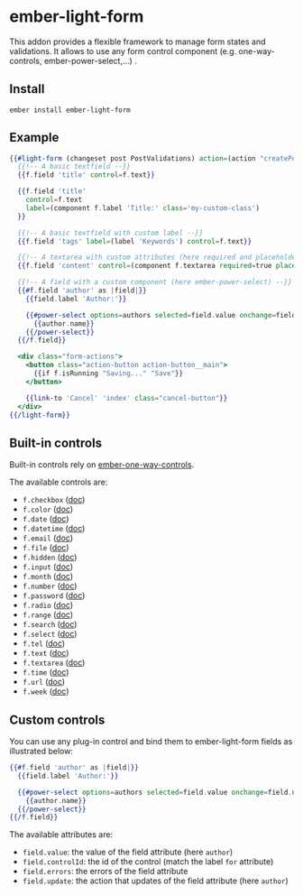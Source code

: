 # ember-light-form

This addon provides a flexible framework to manage form states and validations.
It allows to use any form control component (e.g. one-way-controls, ember-power-select,...) .

## Install

```
ember install ember-light-form
```

## Example

```hbs
{{#light-form (changeset post PostValidations) action=(action "createPost") as |f| }}
  {{!-- A basic textfield --}}
  {{f.field 'title' control=f.text}}

  {{f.field 'title'
    control=f.text
    label=(component f.label 'Title:' class='my-custom-class')
  }}

  {{!-- A basic textfield with custom label --}}
  {{f.field 'tags' label=(label 'Keywords') control=f.text}}

  {{!-- A textarea with custom attributes (here required and placeholder) --}}
  {{f.field 'content' control=(component f.textarea required=true placeholder='Your content')}}

  {{!-- A field with a custom component (here ember-power-select) --}}
  {{#f.field 'author' as |field|}}
    {{field.label 'Author:'}}

    {{#power-select options=authors selected=field.value onchange=field.update as |author|}}
      {{author.name}}
    {{/power-select}}
  {{/f.field}}

  <div class="form-actions">
    <button class="action-button action-button__main">
      {{if f.isRunning "Saving..." "Save"}}
    </button>

    {{link-to 'Cancel' 'index' class="cancel-button"}}
  </div>
{{/light-form}}
```

## Built-in controls

Built-in controls rely on [ember-one-way-controls](https://github.com/DockYard/ember-one-way-controls/).

The available controls are:

* `f.checkbox` ([doc](https://github.com/DockYard/ember-one-way-controls/blob/master/docs/one-way-checkbox.md))
* `f.color` ([doc](https://github.com/DockYard/ember-one-way-controls/blob/master/docs/one-way-input.md))
* `f.date` ([doc](https://github.com/DockYard/ember-one-way-controls/blob/master/docs/one-way-input.md))
* `f.datetime` ([doc](https://github.com/DockYard/ember-one-way-controls/blob/master/docs/one-way-input.md))
* `f.email` ([doc](https://github.com/DockYard/ember-one-way-controls/blob/master/docs/one-way-input.md))
* `f.file` ([doc](https://github.com/DockYard/ember-one-way-controls/blob/master/docs/one-way-input.md))
* `f.hidden` ([doc](https://github.com/DockYard/ember-one-way-controls/blob/master/docs/one-way-input.md))
* `f.input` ([doc](https://github.com/DockYard/ember-one-way-controls/blob/master/docs/one-way-input.md))
* `f.month` ([doc](https://github.com/DockYard/ember-one-way-controls/blob/master/docs/one-way-input.md))
* `f.number` ([doc](https://github.com/DockYard/ember-one-way-controls/blob/master/docs/one-way-input.md))
* `f.password` ([doc](https://github.com/DockYard/ember-one-way-controls/blob/master/docs/one-way-input.md))
* `f.radio` ([doc](https://github.com/DockYard/ember-one-way-controls/blob/master/docs/one-way-radio.md))
* `f.range` ([doc](https://github.com/DockYard/ember-one-way-controls/blob/master/docs/one-way-input.md))
* `f.search` ([doc](https://github.com/DockYard/ember-one-way-controls/blob/master/docs/one-way-input.md))
* `f.select` ([doc](https://github.com/DockYard/ember-one-way-controls/blob/master/docs/one-way-select.md))
* `f.tel` ([doc](https://github.com/DockYard/ember-one-way-controls/blob/master/docs/one-way-input.md))
* `f.text` ([doc](https://github.com/DockYard/ember-one-way-controls/blob/master/docs/one-way-input.md))
* `f.textarea` ([doc](https://github.com/DockYard/ember-one-way-controls/blob/master/docs/one-way-textarea.md))
* `f.time` ([doc](https://github.com/DockYard/ember-one-way-controls/blob/master/docs/one-way-input.md))
* `f.url` ([doc](https://github.com/DockYard/ember-one-way-controls/blob/master/docs/one-way-input.md))
* `f.week` ([doc](https://github.com/DockYard/ember-one-way-controls/blob/master/docs/one-way-input.md))

## Custom controls

You can use any plug-in control and bind them to ember-light-form fields as illustrated below:

```hbs
{{#f.field 'author' as |field|}}
  {{field.label 'Author:'}}

  {{#power-select options=authors selected=field.value onchange=field.update as |author|}}
    {{author.name}}
  {{/power-select}}
{{/f.field}}
```

The available attributes are:

* `field.value`: the value of the field attribute (here `author`)
* `field.controlId`: the id of the control (match the label `for` attribute)
* `field.errors`: the errors of the field attribute
* `field.update`: the action that updates of the field attribute (here `author`)

